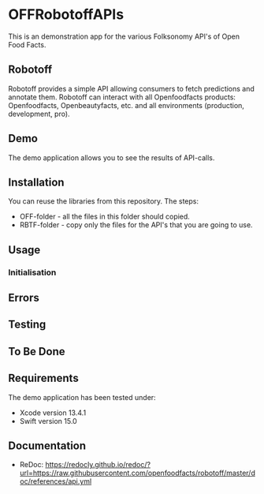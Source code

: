 #  OFFRobotoffAPIs

This is an demonstration app for the various Folksonomy API's of Open Food Facts.

## Robotoff
Robotoff provides a simple API allowing consumers to fetch predictions and annotate them. Robotoff can interact with all Openfoodfacts products: Openfoodfacts, Openbeautyfacts, etc. and all environments (production, development, pro).

## Demo
The demo application allows you to see the results of API-calls.

## Installation
You can reuse the libraries from this repository. The steps:
- OFF-folder - all the files in this folder should copied.
- RBTF-folder - copy only the files for the API's that you are going to use.

## Usage
### Initialisation

## Errors

## Testing

## To Be Done

## Requirements
The demo application has been tested under:
- Xcode version 13.4.1
- Swift version 15.0

## Documentation
- ReDoc: https://redocly.github.io/redoc/?url=https://raw.githubusercontent.com/openfoodfacts/robotoff/master/doc/references/api.yml
